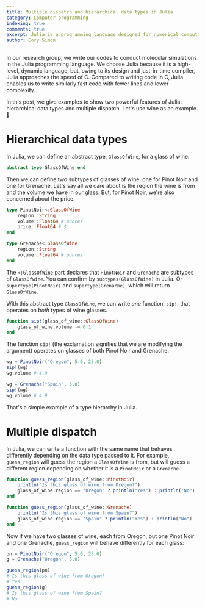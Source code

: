 ```yaml
---
title: Multiple dispatch and hierarchical data types in Julia
category: Computer programming
indexing: true
comments: true
excerpt: Julia is a programming language designed for numerical computing, and it supports multiple dispatch and type hierarchies.
author: Cory Simon
---
```


In our research group, we write our codes to conduct molecular simulations in the Julia programming language. We choose Julia because it is a high-level, dynamic language, but, owing to its design and just-in-time compiler, Julia approaches the speed of C. Compared to writing code in C, Julia enables us to write similarly fast code with fewer lines and lower complexity.

In this post, we give examples to show two powerful features of Julia: hierarchical data types and multiple dispatch.
Let's use wine as an example. :wine_glass:

# Hierarchical data types

In Julia, we can define an abstract type, `GlassOfWine`, for a glass of wine:

```julia
abstract type GlassOfWine end
```

Then we can define two subtypes of glasses of wine, one for Pinot Noir and one for Grenache. Let's say all we care about is the region the wine is from and the volume we have in our glass. But, for Pinot Noir, we're also concerned about the price.

```julia
type PinotNoir<:GlassOfWine
    region::String
    volume::Float64 # ounces
    price::Float64 # $
end

type Grenache<:GlassOfWine
    region::String 
    volume::Float64 # ounces
end
```

The `<:GlassOfWine` part declares that `PinotNoir` and `Grenache` are subtypes of `GlassOfwine`. You can confirm by `subtypes(GlassOfWine)` in Julia. Or `supertype(PinotNoir)` and `supertype(Grenache)`, which will return `GlassOfWine`.

With this abstract type `GlassOfWine`, we can write *one* function, `sip!`, that operates on *both* types of wine glasses.

```julia
function sip!(glass_of_wine::GlassOfWine)
    glass_of_wine.volume -= 0.1
end
```

The function `sip!` (the exclamation signifies that we are modifying the argument) operates on glasses of both Pinot Noir and Grenache.

```julia
wg = PinotNoir("Oregon", 5.0, 25.0)
sip!(wg)
wg.volume # 4.9

wg = Grenache("Spain", 5.0)
sip!(wg)
wg.volume # 4.9
```

That's a simple example of a type hierarchy in Julia.

# Multiple dispatch

In Julia, we can write a function with the same name that behaves differently depending on the data type passed to it. For example, `guess_region` will guess the region a `GlassOfWine` is from, but will guess a different region depending on whether it is a `PinotNoir` or a `Grenache`.

```julia
function guess_region(glass_of_wine::PinotNoir)
    println("Is this glass of wine from Oregon?")
    glass_of_wine.region == "Oregon" ? println("Yes") : println("No")
end

function guess_region(glass_of_wine::Grenache)
    println("Is this glass of wine from Spain?")
    glass_of_wine.region == "Spain" ? println("Yes") : println("No")
end
```
Now if we have two glasses of wine, each from Oregon, but one Pinot Noir and one Grenache, `guess_region` will behave differently for each glass:

```julia
pn = PinotNoir("Oregon", 5.0, 25.0)
g = Grenache("Oregon", 5.0)

guess_region(pn)
# Is this glass of wine from Oregon?
# Yes
guess_region(g)
# Is this glass of wine from Spain?
# No
```
